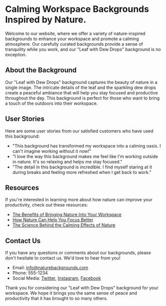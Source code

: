 <!--font:Poppins-->

# Calming Workspace Backgrounds Inspired by Nature.

Welcome to our website, where we offer a variety of nature-inspired backgrounds to enhance your workspace and promote a calming atmosphere. Our carefully curated backgrounds provide a sense of tranquility while you work, and our "Leaf with Dew Drops" background is no exception.

## About the Background

Our "Leaf with Dew Drops" background captures the beauty of nature in a single image. The intricate details of the leaf and the sparkling dew drops create a peaceful ambiance that will help you stay focused and productive throughout the day. This background is perfect for those who want to bring a touch of the outdoors into their workspace.

## User Stories

Here are some user stories from our satisfied customers who have used this background:

- "This background has transformed my workspace into a calming oasis. I can't imagine working without it now!"
- "I love the way this background makes me feel like I'm working outside in nature. It's so relaxing and helps me stay focused."
- "The detail in this background is incredible. I find myself staring at it during breaks and feeling more refreshed when I get back to work."

## Resources

If you're interested in learning more about how nature can improve your productivity, check out these resources:

- [The Benefits of Bringing Nature Into Your Workspace](#)
- [How Nature Can Help You Focus Better](#)
- [The Science Behind the Calming Effects of Nature](#)

## Contact Us

If you have any questions or comments about our backgrounds, please don't hesitate to contact us. We'd love to hear from you!

- Email: info@naturebackgrounds.com
- Phone: 555-1234
- Social Media: [Twitter](#), [Instagram](#), [Facebook](#)

Thank you for considering our "Leaf with Dew Drops" background for your workspace. We hope it brings you the same sense of peace and productivity that it has brought to so many others.

<!--

Write me content for website with wallpaper which alt text is:

"A close-up of a leaf with dew drops"

The name/title of the page should not be 1:1 copy of the alt text but rather a real content of the website which is using this wallpaper.

- Use markdown format 
- Start with heading
- Heading should be short and concise
- The content should look like a real website 
- The website should not be about the wallpaper, wallpaper is just a related background
- Heading should be contain work "wallpaper" or "background"
- Include real sections like references, contact, user stories, etc. use things relevant to the page purpose.
- Feel free to use structure like headings, bullets, numbering, blockquotes, paragraphs, horizontal lines, etc.
- You can use formatting like bold or _italic_
- You can include UTF-8 emojis
- Links should be only #hash anchors (and you can refer to the document itself)
- Do not include images


---


# Nature-inspired Wallpaper for a Relaxing Work Environment

Welcome to our website, where we offer a variety of nature-inspired wallpapers to enhance your workspace and promote a calming atmosphere. Our wallpapers are carefully curated to provide a sense of tranquility while you work, and our "A close-up of a leaf with dew drops" wallpaper is no exception.

## About the Wallpaper

Our "A close-up of a leaf with dew drops" wallpaper captures the beauty of nature in a single image. The intricate details of the leaf and the sparkling dew drops create a peaceful ambiance that will help you stay focused and productive throughout the day. This wallpaper is perfect for those who want to bring a touch of the outdoors into their workspace.

## User Stories

Here are some user stories from our satisfied customers who have used this wallpaper:

- "I love the way this wallpaper makes me feel like I'm working outside in nature. It's so relaxing and helps me stay focused."
- "This wallpaper has transformed my workspace into a calming oasis. I can't imagine working without it now!"
- "The detail in this wallpaper is incredible. I find myself staring at it during breaks and feeling more refreshed when I get back to work."

## References

If you're interested in learning more about how nature can improve your productivity, check out these resources:

- [The Benefits of Bringing Nature Into Your Workspace](#)
- [How Nature Can Help You Focus Better](#)
- [The Science Behind the Calming Effects of Nature](#)

## Contact Us

If you have any questions or comments about our wallpapers, please don't hesitate to contact us. We'd love to hear from you!

- Email: info@naturewallpapers.com
- Phone: 555-1234
- Social Media: [Twitter](#), [Instagram](#), [Facebook](#)

Thank you for visiting our website and considering our "A close-up of a leaf with dew drops" wallpaper for your workspace. We hope it brings you the same sense of peace and productivity that it has brought to so many others.


---


Heading should not include word "wallpaper". The website should not be about the wallpaper itself, wallpaper is just a related background, rewrite whole content.


---


# Enhance Your Work Environment with Nature-Inspired Backgrounds

Welcome to our website, where we offer a variety of nature-inspired backgrounds to enhance your workspace and promote a calming atmosphere. Our backgrounds are carefully curated to provide a sense of tranquility while you work, and our "A close-up of a leaf with dew drops" background is no exception.

## About the Background

Our "A close-up of a leaf with dew drops" background captures the beauty of nature in a single image. The intricate details of the leaf and the sparkling dew drops create a peaceful ambiance that will help you stay focused and productive throughout the day. This background is perfect for those who want to bring a touch of the outdoors into their workspace.

## User Stories

Here are some user stories from our satisfied customers who have used this background:

- "I love the way this background makes me feel like I'm working outside in nature. It's so relaxing and helps me stay focused."
- "This background has transformed my workspace into a calming oasis. I can't imagine working without it now!"
- "The detail in this background is incredible. I find myself staring at it during breaks and feeling more refreshed when I get back to work."

## References

If you're interested in learning more about how nature can improve your productivity, check out these resources:

- [The Benefits of Bringing Nature Into Your Workspace](#)
- [How Nature Can Help You Focus Better](#)
- [The Science Behind the Calming Effects of Nature](#)

## Contact Us

If you have any questions or comments about our backgrounds, please don't hesitate to contact us. We'd love to hear from you!

- Email: info@naturebackgrounds.com
- Phone: 555-1234
- Social Media: [Twitter](#), [Instagram](#), [Facebook](#)

Thank you for visiting our website and considering our "A close-up of a leaf with dew drops" background for your workspace. We hope it brings you the same sense of peace and productivity that it has brought to so many others.


---


Heading is too long, rewrite whole content.


---


# Nature-Inspired Backgrounds for a Calming Work Environment

Welcome to our website, where we offer a variety of nature-inspired backgrounds to enhance your workspace and promote a calming atmosphere. Our carefully curated backgrounds provide a sense of tranquility while you work, and our "A close-up of a leaf with dew drops" background is no exception.

## About the Background

Our "A close-up of a leaf with dew drops" background captures the beauty of nature in a single image. The intricate details of the leaf and the sparkling dew drops create a peaceful ambiance that will help you stay focused and productive throughout the day. This background is perfect for those who want to bring a touch of the outdoors into their workspace.

## User Stories

Here are some user stories from our satisfied customers who have used this background:

- "This background has transformed my workspace into a calming oasis. I can't imagine working without it now!"
- "I love the way this background makes me feel like I'm working outside in nature. It's so relaxing and helps me stay focused."
- "The detail in this background is incredible. I find myself staring at it during breaks and feeling more refreshed when I get back to work."

## References

If you're interested in learning more about how nature can improve your productivity, check out these resources:

- [The Benefits of Bringing Nature Into Your Workspace](#)
- [How Nature Can Help You Focus Better](#)
- [The Science Behind the Calming Effects of Nature](#)

## Contact Us

If you have any questions or comments about our backgrounds, please don't hesitate to contact us. We'd love to hear from you!

- Email: info@naturebackgrounds.com
- Phone: 555-1234
- Social Media: [Twitter](#), [Instagram](#), [Facebook](#)

Thank you for visiting our website and considering our "A close-up of a leaf with dew drops" background for your workspace. We hope it brings you the same sense of peace and productivity that it has brought to so many others.


---


Heading is too long, rewrite whole content.


---


# Nature-Inspired Backgrounds for a Calming Workspace

Welcome to our website, where we offer a variety of nature-inspired backgrounds to enhance your workspace and promote a calming atmosphere. Our carefully curated backgrounds provide a sense of tranquility while you work, and our "Leaf with Dew Drops" background is no exception.

## About the Background

Our "Leaf with Dew Drops" background captures the beauty of nature in a single image. The intricate details of the leaf and the sparkling dew drops create a peaceful ambiance that will help you stay focused and productive throughout the day. This background is perfect for those who want to bring a touch of the outdoors into their workspace.

## User Stories

Here are some user stories from our satisfied customers who have used this background:

- "This background has transformed my workspace into a calming oasis. I can't imagine working without it now!"
- "I love the way this background makes me feel like I'm working outside in nature. It's so relaxing and helps me stay focused."
- "The detail in this background is incredible. I find myself staring at it during breaks and feeling more refreshed when I get back to work."

## Resources

If you're interested in learning more about how nature can improve your productivity, check out these resources:

- [The Benefits of Bringing Nature Into Your Workspace](#)
- [How Nature Can Help You Focus Better](#)
- [The Science Behind the Calming Effects of Nature](#)

## Contact Us

If you have any questions or comments about our backgrounds, please don't hesitate to contact us. We'd love to hear from you!

- Email: info@naturebackgrounds.com
- Phone: 555-1234
- Social Media: [Twitter](#), [Instagram](#), [Facebook](#)

Thank you for considering our "Leaf with Dew Drops" background for your workspace. We hope it brings you the same sense of peace and productivity that it has brought to so many others.


---


Write me a Google font which is best fitting for the website.

Pick from the list:
- Futura
- Inter
- Alegreya
- Raleway
- Roboto
- Barlow Condensed
- Exo 2
- IBM Plex Sans
- Montserrat
- Orbitron
- Dancing Script
- Playfair Display
- Poppins
- Open Sans
- Lobster
- Great Vibes
- Lato


Write just the font name nothing else.


---


Poppins

-->
